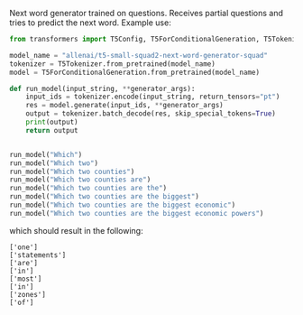 Next word generator trained on questions. Receives partial questions and tries to predict the next word.
Example use: 

```python
from transformers import T5Config, T5ForConditionalGeneration, T5Tokenizer

model_name = "allenai/t5-small-squad2-next-word-generator-squad"
tokenizer = T5Tokenizer.from_pretrained(model_name)
model = T5ForConditionalGeneration.from_pretrained(model_name)

def run_model(input_string, **generator_args):
    input_ids = tokenizer.encode(input_string, return_tensors="pt")
    res = model.generate(input_ids, **generator_args)
    output = tokenizer.batch_decode(res, skip_special_tokens=True)
    print(output)
    return output


run_model("Which")
run_model("Which two")
run_model("Which two counties")
run_model("Which two counties are")
run_model("Which two counties are the")
run_model("Which two counties are the biggest")
run_model("Which two counties are the biggest economic")
run_model("Which two counties are the biggest economic powers")

```
which should result in the following:
```
['one']
['statements']
['are']
['in']
['most']
['in']
['zones']
['of']
``` 

